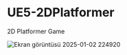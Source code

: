 # UE5-2DPlatformer
2D Platformer Game

![Ekran görüntüsü 2025-01-02 224920](https://github.com/user-attachments/assets/3af2e3f8-51f9-4320-9b21-5bd944dc47f5)
